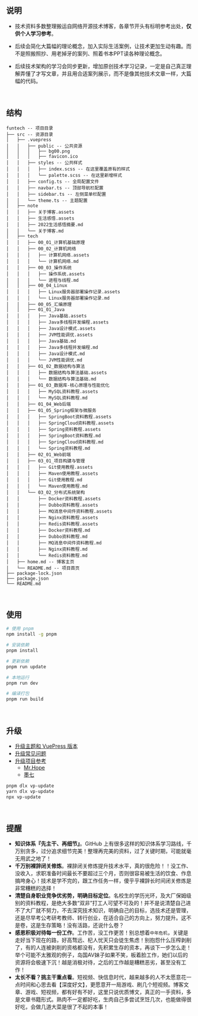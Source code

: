 <img src="https://img.shields.io/badge/%E5%AE%9E%E6%88%98%E4%BD%93%E9%AA%8C-%E5%85%B4%E8%B6%A3%E6%88%90%E6%9E%9C%E9%A9%B1%E5%8A%A8-yellow.svg?style=for-the-badge" alt="">
<br/>


## 说明

- 技术资料多数整理搬运自网络开源技术博客，各章节开头有标明参考出处，**仅供个人学习参考**。

- 后续会简化大篇幅的理论概念，加入实际生活案例，让技术更加生动有趣。而不是照搬照抄、用老掉牙的案列、照着书本PPT读各种理论概念。

- 后续技术架构的学习会同步更新，增加原创技术学习记录，一定是自己真正理解弄懂了才写文章，并且用合适案列展示，而不是像其他技术文章一样，大篇幅的代码。

<br/>


## 结构
```
funtech -- 项目目录
├── src -- 资源目录
│   ├── .vuepress
│   │   ├── public -- 公共资源
│   │   │   ├── bg00.png
│   │   │   ├── favicon.ico
│   │   ├── styles -- 公共样式
│   │   │   ├── index.scss -- 在这里覆盖原有的样式
│   │   │   └── palette.scss -- 在这里新增样式
│   │   ├── config.ts -- 全局配置文件
│   │   ├── navbar.ts -- 顶部导航栏配置
│   │   ├── sidebar.ts -- 左侧菜单栏配置
│   │   └── theme.ts -- 主题配置
│   ├── note
│   │   ├── 关于博客.assets
│   │   ├── 生活感悟.assets
│   │   ├── 2022生活感悟摘要.md
│   │   └── 关于博客.md
│   ├── tech
│   │   ├── 00_01_计算机基础原理
│   │   ├── 00_02_计算机网络
│   │   │   ├── 计算机网络.assets
│   │   │   └── 计算机网络.md
│   │   ├── 00_03_操作系统
│   │   │   ├── 操作系统.assets
│   │   │   └── 进程与线程.md
│   │   ├── 00_04_Linux
│   │   │   ├── Linux服务器部署操作记录.assets
│   │   │   └── Linux服务器部署操作记录.md
│   │   ├── 00_05_汇编原理
│   │   ├── 01_01_Java
│   │   │   ├── Java基础.assets
│   │   │   ├── Java多线程并发编程.assets
│   │   │   ├── Java设计模式.assets
│   │   │   ├── JVM性能调优.assets
│   │   │   ├── Java基础.md
│   │   │   ├── Java多线程并发编程.md
│   │   │   ├── Java设计模式.md
│   │   │   └── JVM性能调优.md
│   │   ├── 01_02_数据结构与算法
│   │   │   ├── 数据结构与算法基础.assets
│   │   │   └── 数据结构与算法基础.md
│   │   ├── 01_03_数据库-核心原理与性能优化
│   │   │   ├── MySQL资料教程.assets
│   │   │   └── MySQL资料教程.md
│   │   ├── 01_04_Web后端
│   │   ├── 01_05_Spring框架与微服务
│   │   │   ├── SpringBoot资料教程.assets
│   │   │   ├── SpringCloud资料教程.assets
│   │   │   ├── Spring资料教程.assets
│   │   │   ├── SpringBoot资料教程.md
│   │   │   ├── SpringCloud资料教程.md
│   │   │   └── Spring资料教程.md
│   │   ├── 02_01_Web前端
│   │   ├── 03_01_项目构建与管理
│   │   │   ├── Git使用教程.assets
│   │   │   ├── Maven使用教程.assets
│   │   │   ├── Git使用教程.md
│   │   │   └── Maven使用教程.md
│   │   └── 03_02_分布式系统架构
│   │       ├── Docker资料教程.assets
│   │       ├── Dubbo资料教程.assets
│   │       ├── MQ消息中间件资料教程.assets
│   │       ├── Nginx资料教程.assets
│   │       ├── Redis资料教程.assets
│   │       ├── Docker资料教程.md
│   │       ├── Dubbo资料教程.md
│   │       ├── MQ消息中间件资料教程.md
│   │       ├── Nginx资料教程.md
│   │       └── Redis资料教程.md
│   ├── home.md -- 博客主页
│   └── README.md -- 项目首页
├── package-lock.json
├── package.json
└── README.md
```


<br/>

## 使用
```bash
# 使用 pnpm
npm install -g pnpm

# 安装依赖
pnpm install

# 更新依赖
pnpm run update

# 本地运行
pnpm run dev

# 编译打包
pnpm run build
```


<br/>

## 升级
- [升级主题和 VuePress 版本](https://theme-hope.vuejs.press/zh/get-started/command.html#%E5%8D%87%E7%BA%A7%E7%89%88%E6%9C%AC)
- [升级常见问题](https://vuepress.github.io/zh/guide/troubleshooting.html)
- [升级项目参考](https://theme-hope.vuejs.press/zh/demo/projects.html#%E4%BD%BF%E7%94%A8-vuepress-theme-hope-%E7%9A%84%E5%8D%9A%E5%AE%A2)
    - [Mr.Hope](https://mister-hope.com/)
    - [墨七](https://blog.mo7.cc/)

```bash
pnpm dlx vp-update
yarn dlx vp-update
npx vp-update
```

<br/>

## 提醒
- **知识体系『先主干、再细节』**。GitHub 上有很多这样的知识体系学习路线，千万别贪多，过分追求细节完美！整理再完美的资料，过了关键时期，可能就毫无用武之地了！
- **千万别裸辞闭关修炼**。裸辞闭关修炼提升技术水平，真的很危险！！没工作、没收入，求职准备时间最长不要超过三个月，否则很容易被生活的饮食、作息搞垮身心！技术是学不完的，跟工作任务一样，傻乎乎裸辞长时间闭关修炼是非常糟糕的选择！
- **清楚自身职业竞争优劣势，明确目标定位**。名校生的学历光环，及大厂保姆级别的资料教程，是绝大多数“双非”打工人可望不可及的！并不是说清楚自己进不了大厂就不努力，不去深究技术知识，明确自己的目标，选技术还是管理，还是尽早考公考研考教师、转行创业，在适合自己的方向上，努力提升。这不是卷，这是生存策略！没有活路，还说什么卷？
- **感恩积极对待每一份工作**。工作苦，没工作更苦！别总想着`中年危机`，关键是走好当下现在的路，好高骛远、杞人忧天只会徒生焦虑！别抱怨什么压榨剥削了，有的人连被剥削的资格都没有，先积累生存的资本，再谈下一步怎么走！举个可能不太雅观的例子，岛国AV妹子如果不笑，板着脸工作，她们以后的资源将会极速下沉！越是消极对待，之后的工作越是糟糕恶劣，甚至没有工作！
- **太长不看？挑主干重点看**。短视频、快信息时代，越来越多的人不太愿意花一点时间和心思去看【深度好文】，更愿意开一局游戏、刷几个短视频。博客文章、游戏、短视频，都有好有不好，这里只说优质博文，真正的一手资料，多是文章书籍形式。熟肉不一定都好吃，生肉自己多尝试烹饪几次，也能做得很好吃，会做几道大菜是很了不起的本事！

<br/>

<p align="right">
<img src="https://img.shields.io/badge/%E6%AD%BB%E8%AE%B0%E7%A1%AC%E8%83%8C-%E7%90%86%E8%AE%BA%E6%A6%82%E5%BF%B5%E9%A9%B1%E4%B8%8D%E5%8A%A8-yellow.svg?style=for-the-badge" alt="">
</p>
